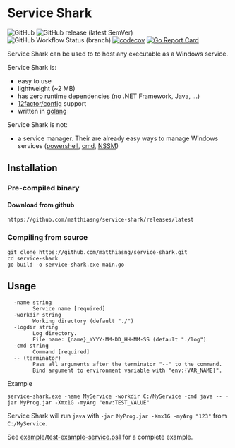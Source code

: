 # Service Shark

![GitHub](https://img.shields.io/github/license/matthiasng/service-shark)
![GitHub release (latest SemVer)](https://img.shields.io/github/v/release/matthiasng/service-shark?sort=semver)
![GitHub Workflow Status (branch)](https://img.shields.io/github/workflow/status/matthiasng/service-shark/build/master)
[![codecov](https://codecov.io/gh/matthiasng/service-shark/branch/master/graph/badge.svg)](https://codecov.io/gh/matthiasng/service-shark)
[![Go Report Card](https://goreportcard.com/badge/github.com/matthiasng/service-shark)](https://goreportcard.com/report/github.com/matthiasng/service-shark)

Service Shark can be used to to host any executable as a Windows service.

Service Shark is:
- easy to use
- lightweight (~2 MB)
- has zero runtime dependencies (no .NET Framework, Java, ...)
- [12factor/config](https://12factor.net/config) support
- written in [golang](https://golang.org/)

Service Shark is not:
- a service manager. Their are already easy ways to manage Windows services ([powershell](https://docs.microsoft.com/de-de/powershell/scripting/samples/managing-services?view=powershell-6), [cmd](https://docs.microsoft.com/de-de/windows-server/administration/windows-commands/sc-create), [NSSM](https://nssm.cc/))

## Installation

### Pre-compiled binary

#### Download from github
```
https://github.com/matthiasng/service-shark/releases/latest
```

### Compiling from source
```
git clone https://github.com/matthiasng/service-shark.git
cd service-shark
go build -o service-shark.exe main.go
```

## Usage

```
  -name string
        Service name [required]
  -workdir string
        Working directory (default "./")
  -logdir string
        Log directory.
        File name: {name}_YYYY-MM-DD_HH-MM-SS (default "./log")
  -cmd string
        Command [required]
  -- (terminator)
        Pass all arguments after the terminator "--" to the command.
        Bind argument to environment variable with "env:{VAR_NAME}".
```

Example
```
service-shark.exe -name MyService -workdir C:/MyService -cmd java -- -jar MyProg.jar -Xmx1G -myArg "env:TEST_VALUE"
```
Service Shark will run ``java`` with ``-jar MyProg.jar -Xmx1G -myArg "123"`` from ``C:/MyService``.

See [example/test-example-service.ps1](./example/test-example-service.ps1) for a complete example.
